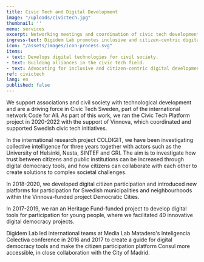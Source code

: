 ```yaml
---
title: Civic Tech and Digital Development
image: "/uploads/civictech.jpg"
thumbnail: ''
menu: services
excerpt: Networking meetings and coordination of civic tech development
ingress-text: Digidem Lab promotes inclusive and citizen-centric digital development.
icon: "/assets/images/icon-process.svg"
items:
- text: Develops digital technologies for civil society.
- text: Building alliances in the civic tech field.
- text: Advocating for inclusive and citizen-centric digital development.
ref: civictech
lang: en
published: false
---
```


We support associations and civil society with technological development and are a driving force in Civic Tech Sweden, part of the international network Code for All. As part of this work, we ran the Civic Tech Platform project in 2020-2022 with the support of Vinnova, which coordinated and supported Swedish civic tech initiatives.

In the international research project COLDIGIT, we have been investigating collective intelligence for three years together with actors such as the University of Helsinki, Nesta, SINTEF and GRI. The aim is to investigate how trust between citizens and public institutions can be increased through digital democracy tools, and how citizens can collaborate with each other to create solutions to complex societal challenges.

In 2018-2020, we developed digital citizen participation and introduced new platforms for participation for Swedish municipalities and neighbourhoods within the Vinnova-funded project Democratic Cities.

In 2017-2019, we ran an Heritage Fund-funded project to develop digital tools for
participation for young people, where we facilitated 40 innovative digital democracy projects.

Digidem Lab led international teams at Media Lab Matadero's Inteligencia Colectiva conference in 2016 and 2017 to create a guide for digital democracy tools and make the citizen participation platform Consul more accessible, in close collaboration with the City of Madrid.
